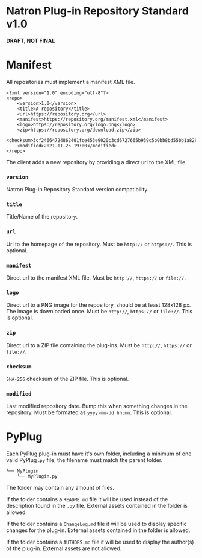 # Natron Plug-in Repository Standard v1.0

**DRAFT, NOT FINAL**


# Manifest

All repositories must implement a manifest XML file.

```
<?xml version="1.0" encoding="utf-8"?>
<repo>
    <version>1.0</version>
    <title>A repository</title>
    <url>https://repository.org</url>
    <manifest>https://repository.org/manifest.xml</manifest>
    <logo>https://repository.org/logo.png</logo>
    <zip>https://repository.org/download.zip</zip>
    <checksum>3cf24664724862401fce453e9020c3cd6727665b939c5b0bb8bd55bb1a8286eb</checksum>
    <modified>2021-11-25 19:00</modified>
</repo>
```

The client adds a new repository by providing a direct url to the XML file.

### ``version``

Natron Plug-in Repository Standard version compatibility.

### ``title``

Title/Name of the repository.

### ``url``

Url to the homepage of the repository. Must be ``http://`` or ``https://``. This is optional.

### ``manifest``

Direct url to the manifest XML file. Must be ``http://``, ``https://`` or ``file://``.

### ``logo``

Direct url to a PNG image for the repository, should be at least 128x128 px. The image is downloaded once. Must be ``http://``, ``https://`` or ``file://``. This is optional.

### ``zip``

Direct url to a ZIP file containing the plug-ins. Must be ``http://``, ``https://`` or ``file://``.

### ``checksum``

``SHA-256`` checksum of the ZIP file. This is optional.

### ``modified``

Last modified repository date. Bump this when something changes in the repository. Must be formated as `yyyy-mm-dd hh:mm`. This is optional.

# PyPlug

Each PyPlug plug-in must have it's own folder, including a minimum of one valid PyPlug .``py`` file, the filename must match the parent folder.

```
└── MyPlugin
    └── MyPlugin.py
```

The folder may contain any amount of files.

If the folder contains a ``README.md`` file it will be used instead of the description found in the ``.py`` file. External assets contained in the folder is allowed.

If the folder contains a ``ChangeLog.md`` file it will be used to display specific changes for the plug-in. External assets contained in the folder is allowed.

If the folder contains a ``AUTHORS.md`` file it will be used to display the author(s) of the plug-in. External assets are not allowed.
